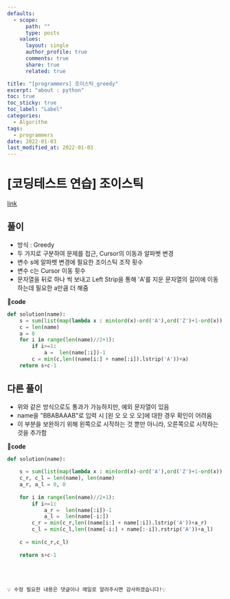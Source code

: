 ```yaml
---
defaults:
  - scope:
      path: ""
      type: posts
    values:
      layout: single
      author_profile: true
      comments: true
      share: true
      related: true

title: "[programmers] 조이스틱_greedy"
excerpt: "about : python"
toc: true
toc_sticky: true
toc_label: "Label"
categories:
  - Algorithm
tags:
  - programmers
date: 2022-01-03
last_modified_at: 2022-01-03
---
```

# [코딩테스트 연습] 조이스틱

[link](https://programmers.co.kr/learn/courses/30/lessons/42860)

## 풀이

- 방식 : Greedy
- 두 가지로 구분하여 문제를 접근, Cursor의 이동과 알파벳 변경
- 변수 s에 알파벳 변경에 필요한 조이스틱 조작 횟수
- 변수 c는 Cursor 이동 횟수
- 문자열을 뒤로 하나 씩 보내고 Left Strip을 통해 'A'를 지운 문자열의 길이에 이동하는데 필요한 a만큼 더 해줌

**📰code**
```python
def solution(name):
    s = sum(list(map(lambda x : min(ord(x)-ord('A'),ord('Z')+1-ord(x)), name)))
    c = len(name)
    a = 0
    for i in range(len(name)//2+1):
        if i>=1:
            a =  len(name[:i])-1
        c = min(c,len((name[i:] + name[:i]).lstrip('A'))+a)
    return s+c-1
```

## 다른 풀이

- 위와 같은 방식으로도 통과가 가능하지만, 예외 문자열이 있음
- name을 "BBABAAAB"로 입력 시 [왼 오 오 오 오]에 대한 경우 확인이 어려움
- 이 부분을 보완하기 위해 왼쪽으로 시작하는 것 뿐만 아니라, 오른쪽으로 시작하는 것을 추가함

**📰code**
```python
def solution(name):
    
    s = sum(list(map(lambda x : min(ord(x)-ord('A'),ord('Z')+1-ord(x)), name)))
    c_r, c_l = len(name), len(name)
    a_r, a_l = 0, 0
    
    for i in range(len(name)//2+1):
        if i>=1:
            a_r =  len(name[:i])-1
            a_l =  len(name[-i:])
        c_r = min(c_r,len((name[i:] + name[:i]).lstrip('A'))+a_r)
        c_l = min(c_l,len((name[-i:] + name[:-i]).rstrip('A'))+a_l)
        
    c = min(c_r,c_l)
    
    return s+c-1
```
<br><br>

```
💡 수정 필요한 내용은 댓글이나 메일로 알려주시면 감사하겠습니다!💡 
```
